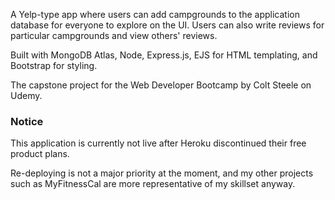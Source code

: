 A Yelp-type app where users can add campgrounds to the application database for everyone to explore on the UI. Users can also write reviews for particular campgrounds and view others' reviews.

Built with MongoDB Atlas, Node, Express.js, EJS for HTML templating, and Bootstrap for styling.

The capstone project for the Web Developer Bootcamp by Colt Steele on Udemy.

<h3> Notice </h3>

This application is currently not live after Heroku discontinued their free product plans.

Re-deploying is not a major priority at the moment, and my other projects such as MyFitnessCal are more representative of my skillset anyway.
